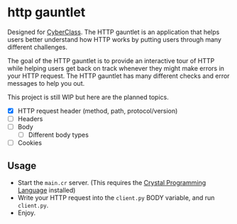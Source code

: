 # http gauntlet

Designed for [CyberClass](https://cyberclasscamp.com). The HTTP gauntlet is an application that helps users better understand how HTTP works by putting users through many different challenges.

The goal of the HTTP gauntlet is to provide an interactive tour of HTTP while helping users get back on track whenever they might make errors in your HTTP request. The HTTP gauntlet has many different checks and error messages to help you out.

This project is still WIP but here are the planned topics.
 - [x] HTTP request header (method, path, protocol/version)
 - [ ] Headers
 - [ ] Body
   - [ ] Different body types
 - [ ] Cookies

## Usage
 - Start the `main.cr` server. (This requires the [Crystal Programming Language](https://crystal-lang.org) installed)
 - Write your HTTP request into the `client.py` BODY variable, and run `client.py`.
 - Enjoy.